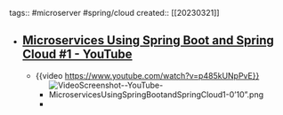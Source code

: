 tags:: #microserver #spring/cloud
created:: [[20230321]]
- ## [Microservices Using Spring Boot and Spring Cloud #1 - YouTube](https://www.youtube.com/watch?v=p485kUNpPvE)
  - {{video https://www.youtube.com/watch?v=p485kUNpPvE}}
    - ![VideoScreenshot--YouTube-MicroservicesUsingSpringBootandSpringCloud1-0’10”.png](../assets/VideoScreenshot--YouTube-MicroservicesUsingSpringBootandSpringCloud1-0’10”_1679370675445_0.png)
    -